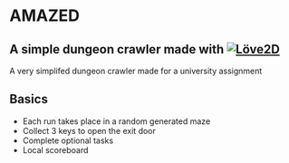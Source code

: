 # AMAZED
## A simple dungeon crawler made with [![Löve2D](https://upload.wikimedia.org/wikipedia/commons/thumb/a/a5/L%C3%96VE_logo.svg/1280px-L%C3%96VE_logo.svg.png)](https://love2d.org/)

A very simplifed dungeon crawler made for a university assignment

## Basics

- Each run takes place in a random generated maze
- Collect 3 keys to open the exit door
- Complete optional tasks
- Local scoreboard
